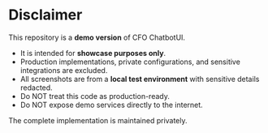 # Disclaimer

This repository is a **demo version** of CFO ChatbotUI.

- It is intended for **showcase purposes only**.  
- Production implementations, private configurations, and sensitive integrations are excluded.  
- All screenshots are from a **local test environment** with sensitive details redacted.  
- Do NOT treat this code as production-ready.  
- Do NOT expose demo services directly to the internet.  

The complete implementation is maintained privately.

